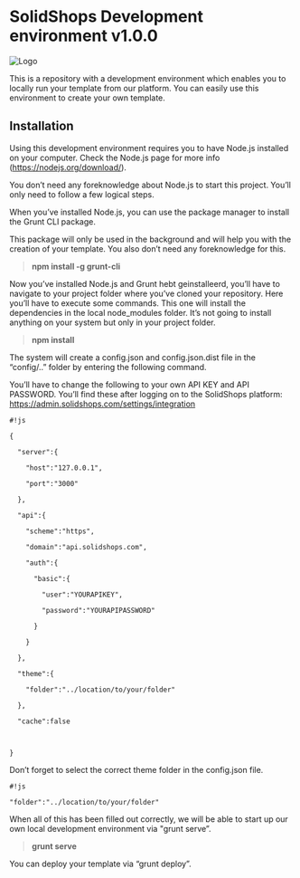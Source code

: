 # SolidShops Development environment v1.0.0
![Logo](https://bitbucket-assetroot.s3.amazonaws.com/c/photos/2014/Feb/14/solidshops-logo-3651367901-1_avatar.png)
 

This is a repository with a development environment which enables you to locally run your template from our platform.
You can easily use this environment to create your own template.

## Installation
Using this development environment requires you to have Node.js installed on your computer.
Check the Node.js page for more info (https://nodejs.org/download/).

You don’t need any foreknowledge about Node.js to start this project. You’ll only need to follow a few logical steps.

When you’ve installed Node.js, you can use the package manager to install the Grunt CLI package.

This package will only be used in the background and will help you with the creation of your template. You also don’t need any foreknowledge for this.

>**npm install -g grunt-cli**


Now you’ve installed Node.js and Grunt hebt geinstalleerd, you’ll have to navigate to your project folder where you’ve cloned your repository. Here you’ll have to execute some commands. This one will install the dependencies in the local node_modules folder. It’s not going to install anything on your system but only in your project folder.

>**npm install**

 

The system will create a config.json and config.json.dist file in the “config/..” folder by entering the following command.

You’ll have to change the following to your own API KEY and API PASSWORD. 
You’ll find these after logging on to the SolidShops platform: https://admin.solidshops.com/settings/integration


```
#!js

{

  "server":{

    "host":"127.0.0.1",

    "port":"3000"

  },

  "api":{

    "scheme":"https",

    "domain":"api.solidshops.com",

    "auth":{

      "basic":{

        "user":"YOURAPIKEY",

        "password":"YOURAPIPASSWORD"

      }

    }

  },

  "theme":{

    "folder":"../location/to/your/folder"

  },

  "cache":false

 

}

```

 

Don’t forget to select the correct theme folder in the config.json file.



```
#!js

"folder":"../location/to/your/folder"
```

 
 

When all of this has been filled out correctly, we will be able to start up our own local development environment via "grunt serve”. 

>**grunt serve** 

 

You can deploy your template via “grunt deploy”.
